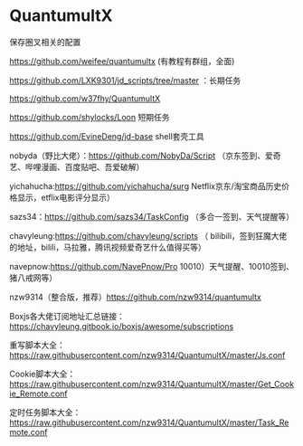 # QuantumultX

保存圈叉相关的配置

https://github.com/weifee/quantumultx (有教程有群组，全面)

https://github.com/LXK9301/jd_scripts/tree/master ：长期任务

https://github.com/w37fhy/QuantumultX

https://github.com/shylocks/Loon  短期任务

https://github.com/EvineDeng/jd-base  shell套壳工具


nobyda（野比大佬）：https://github.com/NobyDa/Script （京东签到、爱奇艺、哔哩漫画、百度贴吧、吾爱破解）

yichahucha:https://github.com/yichahucha/surg Netflix京东/淘宝商品历史价格显示，etflix电影评分显示）

sazs34：https://github.com/sazs34/TaskConfig （多合一签到、天气提醒等）

chavyleung:https://github.com/chavyleung/scripts （ bilibili，签到狂魔大佬的地址，bilili，马拉雅，腾讯视频爱奇艺什么值得买等）

navepnow:https://github.com/NavePnow/Pro 10010）天气提醒、10010签到、猪八戒网等）

nzw9314（整合版，推荐）https://github.com/nzw9314/quantumultx


Boxjs各大佬订阅地址汇总链接：https://chavyleung.gitbook.io/boxjs/awesome/subscriptions



重写脚本大全：https://raw.githubusercontent.com/nzw9314/QuantumultX/master/Js.conf

Cookie脚本大全：https://raw.githubusercontent.com/nzw9314/QuantumultX/master/Get_Cookie_Remote.conf

定时任务脚本大全：https://raw.githubusercontent.com/nzw9314/QuantumultX/master/Task_Remote.conf
